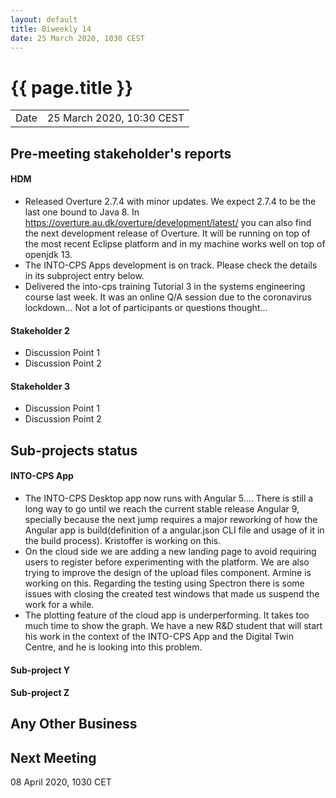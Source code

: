 ```yaml
---
layout: default
title: Biweekly 14
date: 25 March 2020, 1030 CEST
---
```


<script src="https://code.jquery.com/jquery-1.11.1.min.js">
</script>
<script src="/javascripts/edit.js"></script>
<script>setEditButonNm();</script>

# {{ page.title }}

|||
|---|---|
| Date | 25 March 2020, 10:30 CEST |


## Pre-meeting stakeholder's reports

<!-- Please keep in mind that the minutes are publicly available.-->

#### HDM
* Released Overture 2.7.4 with minor updates. We expect 2.7.4 to be the last one bound to Java 8.
In https://overture.au.dk/overture/development/latest/ you can also find the next development release of Overture. It will be running on top of the most recent Eclipse platform and in my machine works well on top of openjdk 13.
* The INTO-CPS Apps development is on track. Please check the details in its subproject entry below.
* Delivered the into-cps training Tutorial 3 in the systems engineering course last week. It was an online Q/A session due to the coronavirus lockdown... Not a lot of participants or questions thought...

#### Stakeholder 2
* Discussion Point 1
* Discussion Point 2

#### Stakeholder 3
* Discussion Point 1
* Discussion Point 2


## Sub-projects status


#### INTO-CPS App
* The INTO-CPS Desktop app now runs with Angular 5.... There is still a long way to go until we reach the current stable release Angular 9, specially because the next jump requires a major reworking of how the Angular app is build(definition of a angular.json CLI file and usage of it in the build process). Kristoffer is working on this.
* On the cloud side we are adding a new landing page to avoid requiring users to register before experimenting with the platform. We are also trying to improve the design of the upload files component. Armine is working on this. Regarding the testing using Spectron there is some issues with closing the created test windows that made us suspend the work for a while.
* The plotting feature of the cloud app is underperforming. It takes too much time to show the graph. We have a new R&D student that will start his work in the context of the INTO-CPS App and the Digital Twin Centre, and he is looking into this problem.

#### Sub-project Y

#### Sub-project Z

##  Any Other Business

Next Meeting
------------

08 April 2020, 1030 CET


<div id="edit_page_div"></div>
